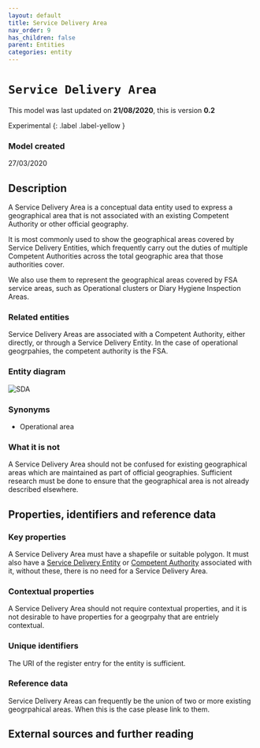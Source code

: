 ```yaml
---
layout: default
title: Service Delivery Area
nav_order: 9
has_children: false
parent: Entities
categories: entity
---
```


# `Service Delivery Area`
This model was last updated on **21/08/2020**, this is version **0.2**

Experimental
{: .label .label-yellow }

### Model created
27/03/2020

## Description
A Service Delivery Area is a conceptual data entity used to express a geographical area that is not associated with an existing Competent Authority or other official geography.

It is most commonly used to show the geographical areas covered by Service Delivery Entities, which frequently carry out the duties of multiple Competent Authorities across the total geographic area that those authorities cover.

We also use them to represent the geographical areas covered by FSA service areas, such as Operational clusters or Diary Hygiene Inspection Areas.

### Related entities
Service Delivery Areas are associated with a Competent Authority, either directly, or through a Service Delivery Entity. In the case of operational geogrpahies, the competent authority is the FSA.

### Entity diagram
![SDA](/enterprise-data-models/entities/diagrams/sda.png)

### Synonyms
-   Operational area

### What it is not
A Service Delivery Area should not be confused for existing geographical areas which are maintained as part of official geographies. Sufficient research must be done to ensure that the geographical area is not already described elsewhere.

## Properties, identifiers and reference data

### Key properties
A Service Delivery Area must have a shapefile or suitable polygon. It must also have a [Service Delivery Entity](/enterprise-data-models/entities/service-delivery-entity.html) or [Competent Authority](/enterprise-data-models/entities/competent-authority.html) associated with it, without these, there is no need for a Service Delivery Area.

### Contextual properties
A Service Delivery Area should not require contextual properties, and it is not desirable to have properties for a geogrpahy that are entriely contextual.

### Unique identifiers
The URI of the register entry for the entity is sufficient.

### Reference data
Service Delivery Areas can frequently be the union of two or more existing geogrpahical areas. When this is the case please link to them.

## External sources and further reading
